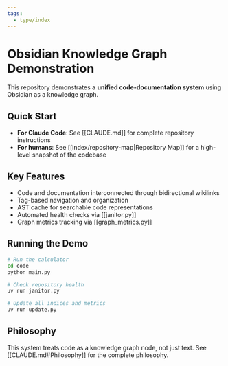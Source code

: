 ```yaml
---
tags:
  - type/index
---
```


# Obsidian Knowledge Graph Demonstration

This repository demonstrates a **unified code-documentation system** using Obsidian as a knowledge graph.

## Quick Start

- **For Claude Code**: See [[CLAUDE.md]] for complete repository instructions
- **For humans**: See [[index/repository-map|Repository Map]] for a high-level snapshot of the codebase

## Key Features

- Code and documentation interconnected through bidirectional wikilinks
- Tag-based navigation and organization
- AST cache for searchable code representations
- Automated health checks via [[janitor.py]]
- Graph metrics tracking via [[graph_metrics.py]]

## Running the Demo

```bash
# Run the calculator
cd code
python main.py

# Check repository health
uv run janitor.py

# Update all indices and metrics
uv run update.py
```

## Philosophy

This system treats code as a knowledge graph node, not just text. See [[CLAUDE.md#Philosophy]] for the complete philosophy.
